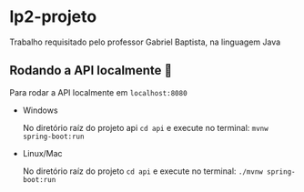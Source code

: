 # lp2-projeto
Trabalho requisitado pelo professor Gabriel Baptista, na linguagem Java

## Rodando a API localmente :book:

Para rodar a API localmente em `localhost:8080`

- Windows
  
  No diretório raíz do projeto api `cd api` e execute no terminal: `mvnw spring-boot:run`

- Linux/Mac
  
  No diretório raíz do projeto `cd api` e execute no terminal: `./mvnw spring-boot:run`
  
